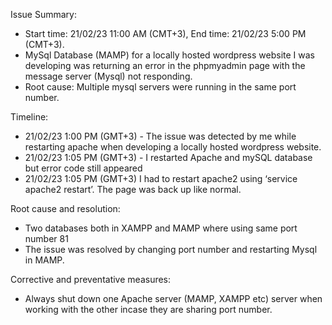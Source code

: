Issue Summary:
   * Start time: 21/02/23 11:00 AM (CMT+3), End time: 21/02/23 5:00 PM (CMT+3).
   * MySql Database (MAMP) for a locally hosted wordpress website I was developing was returning an error in the phpmyadmin page with the message server (Mysql) not responding.
   * Root cause: Multiple mysql servers were running in the same port number.

Timeline:
   * 21/02/23 1:00 PM (GMT+3) - The issue was detected by me while restarting apache when developing a locally hosted wordpress website.
   * 21/02/23 1:05 PM (GMT+3) - I restarted Apache and mySQL database but error code still appeared 
   * 21/02/23 1:05 PM (GMT+3) I had to restart apache2 using ‘service apache2 restart’. The page was back up like normal.

Root cause and resolution:
   * Two databases both in XAMPP and MAMP where using same port number 81
   * The issue was resolved by changing port number and restarting Mysql in MAMP.

Corrective and preventative measures:
   * Always shut down one Apache server (MAMP, XAMPP etc) server when working with the other incase they are sharing port number.

